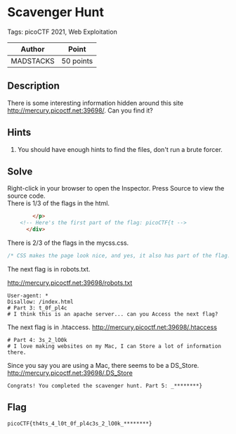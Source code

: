 # Scavenger Hunt

Tags: picoCTF 2021, Web Exploitation

| Author | Point    |
| ------ | -------- |
| MADSTACKS | 50 points |

## Description

There is some interesting information hidden around this site http://mercury.picoctf.net:39698/. Can you find it?

## Hints

1. You should have enough hints to find the files, don't run a brute forcer.

## Solve

Right-click in your browser to open the Inspector. Press Source to view the source code.  
There is 1/3 of the flags in the html.

```html
		</p>
	<!-- Here's the first part of the flag: picoCTF{t -->
      </div>
```

There is 2/3 of the flags in the mycss.css.

```css
/* CSS makes the page look nice, and yes, it also has part of the flag. Here's part 2: h4ts_4_l0 */
```

The next flag is in robots.txt.

http://mercury.picoctf.net:39698/robots.txt

```
User-agent: *
Disallow: /index.html
# Part 3: t_0f_pl4c
# I think this is an apache server... can you Access the next flag?
```

The next flag is in .htaccess.
http://mercury.picoctf.net:39698/.htaccess

```
# Part 4: 3s_2_lO0k
# I love making websites on my Mac, I can Store a lot of information there.
```

Since you say you are using a Mac, there seems to be a DS_Store.
http://mercury.picoctf.net:39698/.DS_Store

```
Congrats! You completed the scavenger hunt. Part 5: _********}
```

## Flag

```
picoCTF{th4ts_4_l0t_0f_pl4c3s_2_lO0k_********}
```